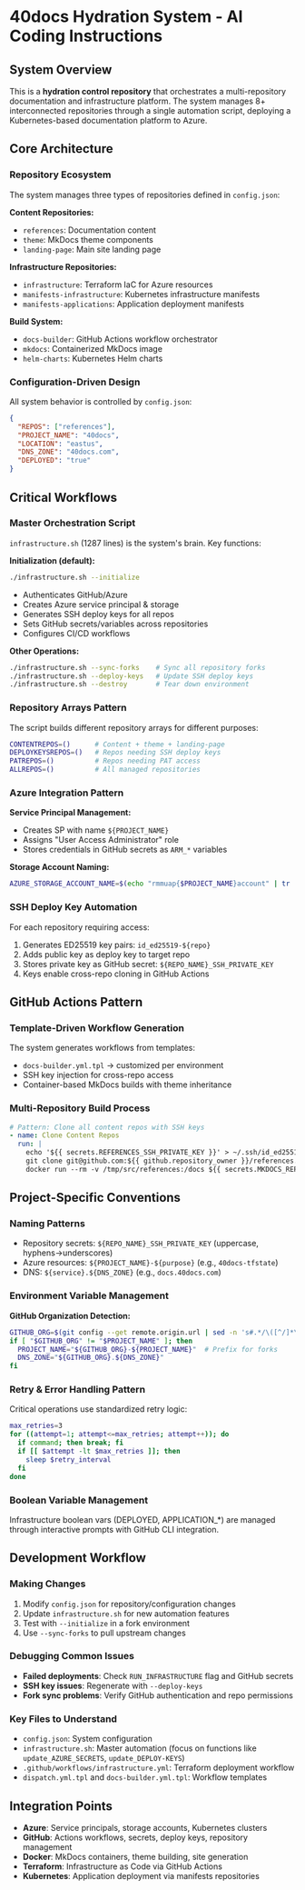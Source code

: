 # 40docs Hydration System - AI Coding Instructions

## System Overview
This is a **hydration control repository** that orchestrates a multi-repository documentation and infrastructure platform. The system manages 8+ interconnected repositories through a single automation script, deploying a Kubernetes-based documentation platform to Azure.

## Core Architecture

### Repository Ecosystem
The system manages three types of repositories defined in `config.json`:

**Content Repositories:**
- `references`: Documentation content
- `theme`: MkDocs theme components
- `landing-page`: Main site landing page

**Infrastructure Repositories:**
- `infrastructure`: Terraform IaC for Azure resources
- `manifests-infrastructure`: Kubernetes infrastructure manifests
- `manifests-applications`: Application deployment manifests

**Build System:**
- `docs-builder`: GitHub Actions workflow orchestrator
- `mkdocs`: Containerized MkDocs image
- `helm-charts`: Kubernetes Helm charts

### Configuration-Driven Design
All system behavior is controlled by `config.json`:
```json
{
  "REPOS": ["references"],
  "PROJECT_NAME": "40docs",
  "LOCATION": "eastus",
  "DNS_ZONE": "40docs.com",
  "DEPLOYED": "true"
}
```

## Critical Workflows

### Master Orchestration Script
`infrastructure.sh` (1287 lines) is the system's brain. Key functions:

**Initialization (default):**
```bash
./infrastructure.sh --initialize
```
- Authenticates GitHub/Azure
- Creates Azure service principal & storage
- Generates SSH deploy keys for all repos
- Sets GitHub secrets/variables across repositories
- Configures CI/CD workflows

**Other Operations:**
```bash
./infrastructure.sh --sync-forks    # Sync all repository forks
./infrastructure.sh --deploy-keys   # Update SSH deploy keys
./infrastructure.sh --destroy       # Tear down environment
```

### Repository Arrays Pattern
The script builds different repository arrays for different purposes:
```bash
CONTENTREPOS=()      # Content + theme + landing-page
DEPLOYKEYSREPOS=()   # Repos needing SSH deploy keys
PATREPOS=()          # Repos needing PAT access
ALLREPOS=()          # All managed repositories
```

### Azure Integration Pattern
**Service Principal Management:**
- Creates SP with name `${PROJECT_NAME}`
- Assigns "User Access Administrator" role
- Stores credentials in GitHub secrets as `ARM_*` variables

**Storage Account Naming:**
```bash
AZURE_STORAGE_ACCOUNT_NAME=$(echo "rmmuap{$PROJECT_NAME}account" | tr '[:upper:]' '[:lower:]' | tr -cd 'a-z' | cut -c 1-24)
```

### SSH Deploy Key Automation
For each repository requiring access:
1. Generates ED25519 key pairs: `id_ed25519-${repo}`
2. Adds public key as deploy key to target repo
3. Stores private key as GitHub secret: `${REPO_NAME}_SSH_PRIVATE_KEY`
4. Keys enable cross-repo cloning in GitHub Actions

## GitHub Actions Pattern

### Template-Driven Workflow Generation
The system generates workflows from templates:
- `docs-builder.yml.tpl` → customized per environment
- SSH key injection for cross-repo access
- Container-based MkDocs builds with theme inheritance

### Multi-Repository Build Process
```yaml
# Pattern: Clone all content repos with SSH keys
- name: Clone Content Repos
  run: |
    echo '${{ secrets.REFERENCES_SSH_PRIVATE_KEY }}' > ~/.ssh/id_ed25519
    git clone git@github.com:${{ github.repository_owner }}/references.git
    docker run --rm -v /tmp/src/references:/docs ${{ secrets.MKDOCS_REPO_NAME }} build
```

## Project-Specific Conventions

### Naming Patterns
- Repository secrets: `${REPO_NAME}_SSH_PRIVATE_KEY` (uppercase, hyphens→underscores)
- Azure resources: `${PROJECT_NAME}-${purpose}` (e.g., `40docs-tfstate`)
- DNS: `${service}.${DNS_ZONE}` (e.g., `docs.40docs.com`)

### Environment Variable Management
**GitHub Organization Detection:**
```bash
GITHUB_ORG=$(git config --get remote.origin.url | sed -n 's#.*/\([^/]*\)/.*#\1#p')
if [ "$GITHUB_ORG" != "$PROJECT_NAME" ]; then
  PROJECT_NAME="${GITHUB_ORG}-${PROJECT_NAME}"  # Prefix for forks
  DNS_ZONE="${GITHUB_ORG}.${DNS_ZONE}"
fi
```

### Retry & Error Handling Pattern
Critical operations use standardized retry logic:
```bash
max_retries=3
for ((attempt=1; attempt<=max_retries; attempt++)); do
  if command; then break; fi
  if [[ $attempt -lt $max_retries ]]; then
    sleep $retry_interval
  fi
done
```

### Boolean Variable Management
Infrastructure boolean vars (DEPLOYED, APPLICATION_*) are managed through interactive prompts with GitHub CLI integration.

## Development Workflow

### Making Changes
1. Modify `config.json` for repository/configuration changes
2. Update `infrastructure.sh` for new automation features
3. Test with `--initialize` in a fork environment
4. Use `--sync-forks` to pull upstream changes

### Debugging Common Issues
- **Failed deployments**: Check `RUN_INFRASTRUCTURE` flag and GitHub secrets
- **SSH key issues**: Regenerate with `--deploy-keys`
- **Fork sync problems**: Verify GitHub authentication and repo permissions

### Key Files to Understand
- `config.json`: System configuration
- `infrastructure.sh`: Master automation (focus on functions like `update_AZURE_SECRETS`, `update_DEPLOY-KEYS`)
- `.github/workflows/infrastructure.yml`: Terraform deployment workflow
- `dispatch.yml.tpl` and `docs-builder.yml.tpl`: Workflow templates

## Integration Points
- **Azure**: Service principals, storage accounts, Kubernetes clusters
- **GitHub**: Actions workflows, secrets, deploy keys, repository management
- **Docker**: MkDocs containers, theme building, site generation
- **Terraform**: Infrastructure as Code via GitHub Actions
- **Kubernetes**: Application deployment via manifests repositories

